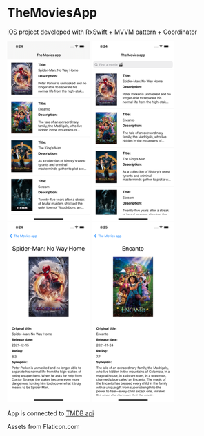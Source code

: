# TheMoviesApp
iOS project developed with RxSwift + MVVM pattern + Coordinator

![alt tag1](Images/image1.png)
![alt tag2](Images/image2.png)
![alt tag3](Images/image3.png)
![alt tag4](Images/image4.png)

App is connected to [TMDB api](https://developers.themoviedb.org/3)

Assets from Flaticon.com



